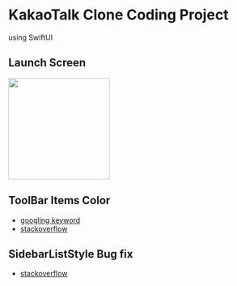 # KakaoTalk Clone Coding Project
using SwiftUI

## Launch Screen
<img src="https://user-images.githubusercontent.com/83416999/121695555-1eaf9d80-cb06-11eb-9cf4-26a791c197cf.png" width="200rem">

## ToolBar Items Color
- [googling keyword](https://www.google.com/search?q=swiftui+toolbar+item+color)
- [stackoverflow](https://stackoverflow.com/questions/64467504/how-to-change-color-of-toolbaritem-with-navigationbarleading-placement-in-swiftu)

## SidebarListStyle Bug fix
- [stackoverflow](https://stackoverflow.com/questions/67950072/swiftui-sidebarliststyle-inside-of-navigationviews-style?noredirect=1#comment120108117_67950072)
